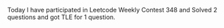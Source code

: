 Today I have participated in Leetcode Weekly Contest 348 and Solved 2 questions and got TLE for 1 question.